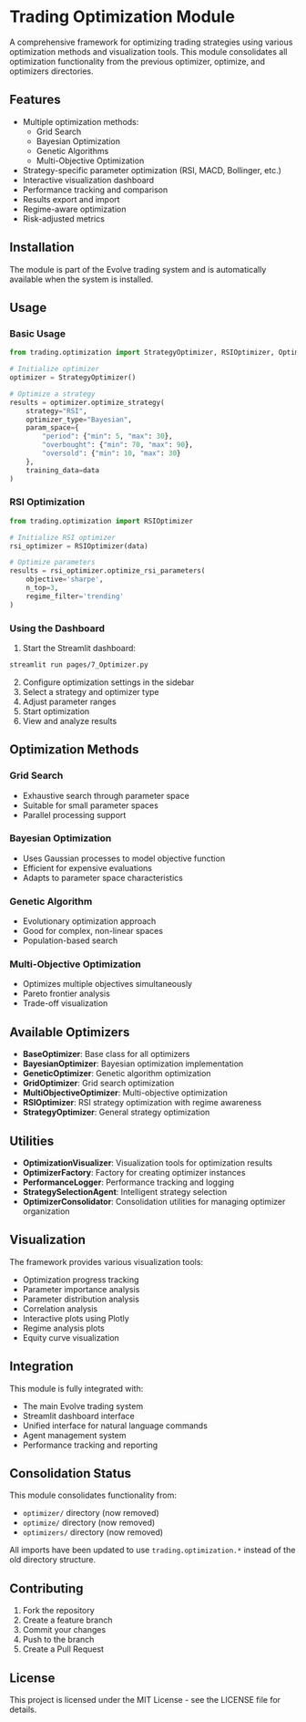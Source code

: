 # Trading Optimization Module

A comprehensive framework for optimizing trading strategies using various optimization methods and visualization tools. This module consolidates all optimization functionality from the previous optimizer, optimize, and optimizers directories.

## Features

- Multiple optimization methods:
  - Grid Search
  - Bayesian Optimization
  - Genetic Algorithms
  - Multi-Objective Optimization
- Strategy-specific parameter optimization (RSI, MACD, Bollinger, etc.)
- Interactive visualization dashboard
- Performance tracking and comparison
- Results export and import
- Regime-aware optimization
- Risk-adjusted metrics

## Installation

The module is part of the Evolve trading system and is automatically available when the system is installed.

## Usage

### Basic Usage

```python
from trading.optimization import StrategyOptimizer, RSIOptimizer, OptimizerFactory

# Initialize optimizer
optimizer = StrategyOptimizer()

# Optimize a strategy
results = optimizer.optimize_strategy(
    strategy="RSI",
    optimizer_type="Bayesian",
    param_space={
        "period": {"min": 5, "max": 30},
        "overbought": {"min": 70, "max": 90},
        "oversold": {"min": 10, "max": 30}
    },
    training_data=data
)
```

### RSI Optimization

```python
from trading.optimization import RSIOptimizer

# Initialize RSI optimizer
rsi_optimizer = RSIOptimizer(data)

# Optimize parameters
results = rsi_optimizer.optimize_rsi_parameters(
    objective='sharpe',
    n_top=3,
    regime_filter='trending'
)
```

### Using the Dashboard

1. Start the Streamlit dashboard:
```bash
streamlit run pages/7_Optimizer.py
```

2. Configure optimization settings in the sidebar
3. Select a strategy and optimizer type
4. Adjust parameter ranges
5. Start optimization
6. View and analyze results

## Optimization Methods

### Grid Search
- Exhaustive search through parameter space
- Suitable for small parameter spaces
- Parallel processing support

### Bayesian Optimization
- Uses Gaussian processes to model objective function
- Efficient for expensive evaluations
- Adapts to parameter space characteristics

### Genetic Algorithm
- Evolutionary optimization approach
- Good for complex, non-linear spaces
- Population-based search

### Multi-Objective Optimization
- Optimizes multiple objectives simultaneously
- Pareto frontier analysis
- Trade-off visualization

## Available Optimizers

- **BaseOptimizer**: Base class for all optimizers
- **BayesianOptimizer**: Bayesian optimization implementation
- **GeneticOptimizer**: Genetic algorithm optimization
- **GridOptimizer**: Grid search optimization
- **MultiObjectiveOptimizer**: Multi-objective optimization
- **RSIOptimizer**: RSI strategy optimization with regime awareness
- **StrategyOptimizer**: General strategy optimization

## Utilities

- **OptimizationVisualizer**: Visualization tools for optimization results
- **OptimizerFactory**: Factory for creating optimizer instances
- **PerformanceLogger**: Performance tracking and logging
- **StrategySelectionAgent**: Intelligent strategy selection
- **OptimizerConsolidator**: Consolidation utilities for managing optimizer organization

## Visualization

The framework provides various visualization tools:
- Optimization progress tracking
- Parameter importance analysis
- Parameter distribution analysis
- Correlation analysis
- Interactive plots using Plotly
- Regime analysis plots
- Equity curve visualization

## Integration

This module is fully integrated with:
- The main Evolve trading system
- Streamlit dashboard interface
- Unified interface for natural language commands
- Agent management system
- Performance tracking and reporting

## Consolidation Status

This module consolidates functionality from:
- `optimizer/` directory (now removed)
- `optimize/` directory (now removed)
- `optimizers/` directory (now removed)

All imports have been updated to use `trading.optimization.*` instead of the old directory structure.

## Contributing

1. Fork the repository
2. Create a feature branch
3. Commit your changes
4. Push to the branch
5. Create a Pull Request

## License

This project is licensed under the MIT License - see the LICENSE file for details. 